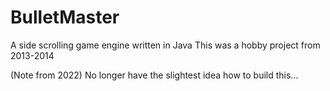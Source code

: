 # BulletMaster

A side scrolling game engine written in Java
This was a hobby project from 2013-2014

(Note from 2022) No longer have the slightest idea how to build this...